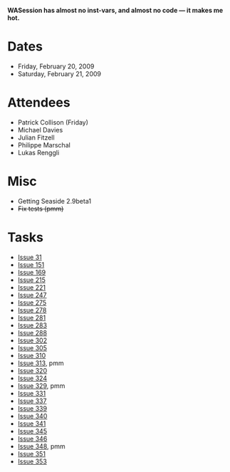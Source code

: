 **WASession has almost no inst-vars, and almost no code — it makes me hot.**

# Dates #

  * Friday, February 20, 2009
  * Saturday, February 21, 2009

# Attendees #

  * Patrick Collison (Friday)
  * Michael Davies
  * Julian Fitzell
  * Philippe Marschal
  * Lukas Renggli

# Misc #
  * Getting Seaside 2.9beta1
  * ~~Fix tests (pmm)~~

# Tasks #

  * [Issue 31](https://code.google.com/p/seaside/issues/detail?id=31)
  * [Issue 151](https://code.google.com/p/seaside/issues/detail?id=151)
  * [Issue 169](https://code.google.com/p/seaside/issues/detail?id=169)
  * [Issue 215](https://code.google.com/p/seaside/issues/detail?id=215)
  * [Issue 221](https://code.google.com/p/seaside/issues/detail?id=221)
  * [Issue 247](https://code.google.com/p/seaside/issues/detail?id=247)
  * [Issue 275](https://code.google.com/p/seaside/issues/detail?id=275)
  * [Issue 278](https://code.google.com/p/seaside/issues/detail?id=278)
  * [Issue 281](https://code.google.com/p/seaside/issues/detail?id=281)
  * [Issue 283](https://code.google.com/p/seaside/issues/detail?id=283)
  * [Issue 288](https://code.google.com/p/seaside/issues/detail?id=288)
  * [Issue 302](https://code.google.com/p/seaside/issues/detail?id=302)
  * [Issue 305](https://code.google.com/p/seaside/issues/detail?id=305)
  * [Issue 310](https://code.google.com/p/seaside/issues/detail?id=310)
  * [Issue 313](https://code.google.com/p/seaside/issues/detail?id=313), pmm
  * [Issue 320](https://code.google.com/p/seaside/issues/detail?id=320)
  * [Issue 324](https://code.google.com/p/seaside/issues/detail?id=324)
  * [Issue 329](https://code.google.com/p/seaside/issues/detail?id=329), pmm
  * [Issue 331](https://code.google.com/p/seaside/issues/detail?id=331)
  * [Issue 337](https://code.google.com/p/seaside/issues/detail?id=337)
  * [Issue 339](https://code.google.com/p/seaside/issues/detail?id=339)
  * [Issue 340](https://code.google.com/p/seaside/issues/detail?id=340)
  * [Issue 341](https://code.google.com/p/seaside/issues/detail?id=341)
  * [Issue 345](https://code.google.com/p/seaside/issues/detail?id=345)
  * [Issue 346](https://code.google.com/p/seaside/issues/detail?id=346)
  * [Issue 348](https://code.google.com/p/seaside/issues/detail?id=348), pmm
  * [Issue 351](https://code.google.com/p/seaside/issues/detail?id=351)
  * [Issue 353](https://code.google.com/p/seaside/issues/detail?id=353)
